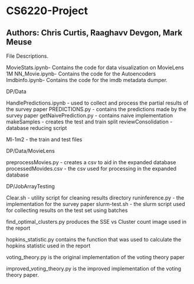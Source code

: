 # CS6220-Project


## Authors: Chris Curtis, Raaghavv Devgon, Mark Meuse



File Descriptions.


MovieStats.ipynb- Contains the code for data visualization on MovieLens 1M
NN_Movie.ipynb- Contains the code for the Autoencoders
Imdbinfo.ipynb- Contains the code for the imdb metadata dumper.


DP/Data

HandlePredictions.ipynb - used to collect and process the partial results of the survey paper PREDICTIONS.py - contains the predictions made by the survey paper getNaivePrediction.py - contains naive implementation makeSamples - creates the test and train split reviewConsolidation - database reducing script

Ml-1m2 - the train and test files

DP/Data/MovieLens

preprocessMovies.py - creates a csv to aid in the expanded database processedMovides.csv - the csv used for processing in the expanded database

DP/JobArrayTesting

Clear.sh - utility script for cleaning results directory runinference.py - the implementation for the survey paper slurm-test.sh - the slurm script used for collecting results on the test set using batches



find_optimal_clusters.py produces the SSE vs Cluster count image used in the report 

hopkins_statistic.py contains the function that was used to calculate the hopkins statistic used in the report

voting_theory.py is the original implementation of the voting theory paper

improved_voting_theory.py is the improved implementation of the voting theory paper.
